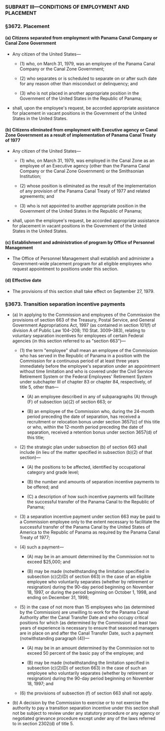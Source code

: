 ### SUBPART III—CONDITIONS OF EMPLOYMENT AND PLACEMENT

### §3672. Placement
#### (a) Citizens separated from employment with Panama Canal Company or Canal Zone Government
* Any citizen of the United States—

  * (1) who, on March 31, 1979, was an employee of the Panama Canal Company or the Canal Zone Government;

  * (2) who separates or is scheduled to separate on or after such date for any reason other than misconduct or delinquency; and

  * (3) who is not placed in another appropriate position in the Government of the United States in the Republic of Panama;


* shall, upon the employee's request, be accorded appropriate assistance for placement in vacant positions in the Government of the United States in the United States.

#### (b) Citizens eliminated from employment with Executive agency or Canal Zone Government as a result of implementation of Panama Canal Treaty of 1977
* Any citizen of the United States—

  * (1) who, on March 31, 1979, was employed in the Canal Zone as an employee of an Executive agency (other than the Panama Canal Company or the Canal Zone Government) or the Smithsonian Institution;

  * (2) whose position is eliminated as the result of the implementation of any provision of the Panama Canal Treaty of 1977 and related agreements; and

  * (3) who is not appointed to another appropriate position in the Government of the United States in the Republic of Panama;


* shall, upon the employee's request, be accorded appropriate assistance for placement in vacant positions in the Government of the United States in the United States.

#### (c) Establishment and administration of program by Office of Personnel Management
* The Office of Personnel Management shall establish and administer a Government-wide placement program for all eligible employees who request appointment to positions under this section.

#### (d) Effective date
* The provisions of this section shall take effect on September 27, 1979.

### §3673. Transition separation incentive payments
* (a) In applying to the Commission and employees of the Commission the provisions of section 663 of the Treasury, Postal Service, and General Government Appropriations Act, 1997 (as contained in section 101(f) of division A of Public Law 104–208; 110 Stat. 3009–383), relating to voluntary separation incentives for employees of certain Federal agencies (in this section referred to as "section 663")—

  * (1) the term "employee" shall mean an employee of the Commission who has served in the Republic of Panama in a position with the Commission for a continuous period of at least three years immediately before the employee's separation under an appointment without time limitation and who is covered under the Civil Service Retirement System or the Federal Employees' Retirement System under subchapter III of chapter 83 or chapter 84, respectively, of title 5, other than—

    * (A) an employee described in any of subparagraphs (A) through (F) of subsection (a)(2) of section 663; or

    * (B) an employee of the Commission who, during the 24-month period preceding the date of separation, has received a recruitment or relocation bonus under section 3657(c) of this title or who, within the 12-month period preceding the date of separation, received a retention bonus under section 3657(d) of this title;


  * (2) the strategic plan under subsection (b) of section 663 shall include (in lieu of the matter specified in subsection (b)(2) of that section)—

    * (A) the positions to be affected, identified by occupational category and grade level;

    * (B) the number and amounts of separation incentive payments to be offered; and

    * (C) a description of how such incentive payments will facilitate the successful transfer of the Panama Canal to the Republic of Panama;


  * (3) a separation incentive payment under section 663 may be paid to a Commission employee only to the extent necessary to facilitate the successful transfer of the Panama Canal by the United States of America to the Republic of Panama as required by the Panama Canal Treaty of 1977;

  * (4) such a payment—

    * (A) may be in an amount determined by the Commission not to exceed $25,000; and

    * (B) may be made (notwithstanding the limitation specified in subsection (c)(2)(D) of section 663) in the case of an eligible employee who voluntarily separates (whether by retirement or resignation) during the 90-day period beginning on November 18, 1997, or during the period beginning on October 1, 1998, and ending on December 31, 1998;


  * (5) in the case of not more than 15 employees who (as determined by the Commission) are unwilling to work for the Panama Canal Authority after the Canal Transfer Date and who occupy critical positions for which (as determined by the Commission) at least two years of experience is necessary to ensure that seasoned managers are in place on and after the Canal Transfer Date, such a payment (notwithstanding paragraph (4))—

    * (A) may be in an amount determined by the Commission not to exceed 50 percent of the basic pay of the employee; and

    * (B) may be made (notwithstanding the limitation specified in subsection (c)(2)(D) of section 663) in the case of such an employee who voluntarily separates (whether by retirement or resignation) during the 90-day period beginning on November 18, 1997; and


  * (6) the provisions of subsection (f) of section 663 shall not apply.


* (b) A decision by the Commission to exercise or to not exercise the authority to pay a transition separation incentive under this section shall not be subject to review under any statutory procedure or any agency or negotiated grievance procedure except under any of the laws referred to in section 2302(d) of title 5.